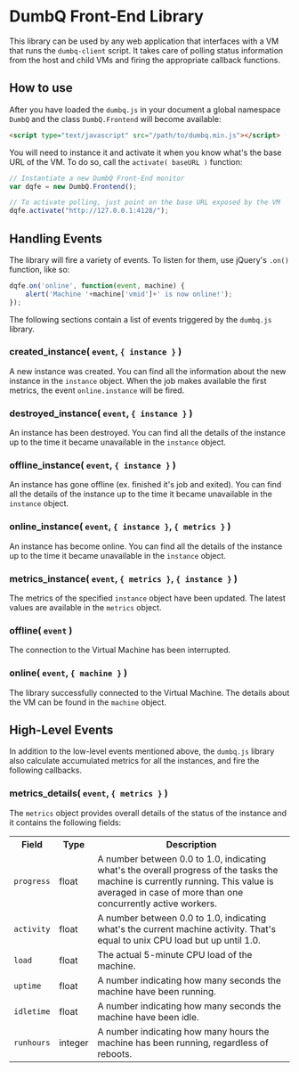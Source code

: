 
# DumbQ Front-End Library

This library can be used by any web application that interfaces with a VM that runs the `dumbq-client` script. It takes care of polling status information from the host and child VMs and firing the appropriate callback functions.

## How to use

After you have loaded the `dumbq.js` in your document a global namespace `DumbQ` and the class `DumbQ.Frontend` will become available:

```html
<script type="text/javascript" src="/path/to/dumbq.min.js"></script>
```

You will need to instance it and activate it when you know what's the base URL of the VM. To do so, call the `activate( baseURL )` function:

```javascript
// Instantiate a new DumbQ Front-End monitor
var dqfe = new DumbQ.Frontend();

// To activate polling, just point on the base URL exposed by the VM
dqfe.activate("http://127.0.0.1:4128/");
```

## Handling Events

The library will fire a variety of events. To listen for them, use jQuery's `.on()` function, like so:

```javascript
dqfe.on('online', function(event, machine) {
    alert('Machine '+machine['vmid']+' is now online!');
});
```

The following sections contain a list of events triggered by the `dumbq.js` library.

### created_instance( `event`, `{ instance }` )

A new instance was created. You can find all the information about the new instance in the `instance` object. When the job makes available the first metrics, the event `online.instance` will be fired.

### destroyed_instance( `event`, `{ instance }` )

An instance has been destroyed. You can find all the details of the instance up to the time it became unavailable in the `instance` object.

### offline_instance( `event`, `{ instance }` )

An instance has gone offline (ex. finished it's job and exited). You can find all the details of the instance up to the time it became unavailable in the `instance` object.

### online_instance( `event`, `{ instance }`, `{ metrics }` )

An instance has become online. You can find all the details of the instance up to the time it became unavailable in the `instance` object.

### metrics_instance( `event`, `{ metrics }`, `{ instance }` )

The metrics of the specified `instance` object have been updated. The latest values are available in the `metrics` object.

### offline( `event` )

The connection to the Virtual Machine has been interrupted.

### online( `event`, `{ machine }` )

The library successfully connected to the Virtual Machine. The details about the VM can be found in the `machine` object.

## High-Level Events

In addition to the low-level events mentioned above, the `dumbq.js` library also calculate accumulated metrics for all the instances, and fire the following callbacks.

### metrics_details( `event`, `{ metrics }` )

The `metrics` object provides overall details of the status of the instance and it contains the following fields:

<table>
    <tr>
        <th>Field</th>
        <th>Type</th>
        <th>Description</th>
    </tr>
    <tr>
        <td><code>progress</code></td>
        <td>float</td>
        <td>A number between 0.0 to 1.0, indicating what's the overall progress of the tasks the machine is currently running. This value is averaged in case of more than one concurrently active workers.</td>
    </tr>
    <tr>
        <td><code>activity</code></td>
        <td>float</td>
        <td>A number between 0.0 to 1.0, indicating what's the current machine activity. That's equal to unix CPU load but up until 1.0.</td>
    </tr>
    <tr>
        <td><code>load</code></td>
        <td>float</td>
        <td>The actual 5-minute CPU load of the machine.</td>
    </tr>
    <tr>
        <td><code>uptime</code></td>
        <td>float</td>
        <td>A number indicating how many seconds the machine have been running.</td>
    </tr>
    <tr>
        <td><code>idletime</code></td>
        <td>float</td>
        <td>A number indicating how many seconds the machine have been idle.</td>
    </tr>
    <tr>
        <td><code>runhours</code></td>
        <td>integer</td>
        <td>A number indicating how many hours the machine has been running, regardless of reboots.</td>
    </tr>
</table>


